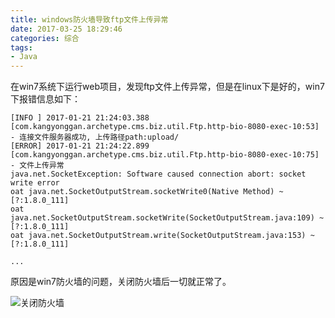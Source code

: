 ```yaml
---
title: windows防火墙导致ftp文件上传异常
date: 2017-03-25 18:29:46
categories: 综合
tags:
- Java
---
```


在win7系统下运行web项目，发现ftp文件上传异常，但是在linux下是好的，win7下报错信息如下：

```
[INFO ] 2017-01-21 21:24:03.388 [com.kangyonggan.archetype.cms.biz.util.Ftp.http-bio-8080-exec-10:53] - 连接文件服务器成功, 上传路径path:upload/
[ERROR] 2017-01-21 21:24:22.899 [com.kangyonggan.archetype.cms.biz.util.Ftp.http-bio-8080-exec-10:75] - 文件上传异常
java.net.SocketException: Software caused connection abort: socket write error
oat java.net.SocketOutputStream.socketWrite0(Native Method) ~[?:1.8.0_111]
oat java.net.SocketOutputStream.socketWrite(SocketOutputStream.java:109) ~[?:1.8.0_111]
oat java.net.SocketOutputStream.write(SocketOutputStream.java:153) ~[?:1.8.0_111]

...
```

<!-- more -->

原因是win7防火墙的问题，关闭防火墙后一切就正常了。

![关闭防火墙](/uploads/20170121214431475.png)

